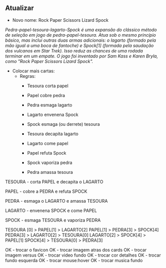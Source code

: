 ## Atualizar
- Novo nome:
    Rock Paper Scissors Lizard Spock

<em>Pedra-papel-tesoura-lagarto-Spock é uma expansão do clássico método de seleção em jogo de pedra-papel-tesoura. Atua sob o mesmo princípio básico, mas inclui outras duas armas adicionais: o lagarto (formado pela mão igual a uma boca de fantoche) e Spock[1] (formada pela saudação dos vulcanos em Star Trek). Isso reduz as chances de uma rodada terminar em um empate. O jogo foi inventado por Sam Kass e Karen Bryla, como "Rock Paper Scissors Lizard Spock".</em>

- Colocar mais cartas:
    - Regras:
        * Tesoura corta papel
        * Papel cobre pedra
        * Pedra esmaga lagarto
        * Lagarto envenena Spock
        * Spock esmaga (ou derrete) tesoura

        * Tesoura decapita lagarto
        * Lagarto come papel
        * Papel refuta Spock
        * Spock vaporiza pedra
        * Pedra amassa tesoura 


TESOURA - corta PAPEL e decapita o LAGARTO

PAPEL - cobre a PEDRA e refuta SPOCK

PEDRA - esmaga o LAGARTO e amassa TESOURA

LAGARTO - envenena SPOCK e come PAPEL

SPOCK - esmaga TESOURA e vaporiza PEDRA


TESOURA [0] > PAPEL[1] > LAGARTO[2]
PAPEL[1] > PEDRA[3] > SPOCK[4]
PEDRA[3] > LAGARTO[2] > TESOURA[0]
LAGARTO[2] > SPOCK[4] > PAPEL[1]
SPOCK[4] > TESOURA[0] > PEDRA[3]

OK - trocar o favicon
OK - trocar imagem atras dos cards
OK - trocar imagem versus
OK - trocar video fundo
OK - trocar cor detalhes
OK - trocar fundo esquerda
OK - trocar mouse:hover
OK - trocar musica fundo
